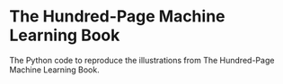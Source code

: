 # The Hundred-Page Machine Learning Book
The Python code to reproduce the illustrations from The Hundred-Page Machine Learning Book.

